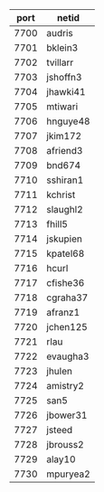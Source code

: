 |port|netid|
|----|------|
|7700|audris|
|7701|bklein3|
|7702|tvillarr|
|7703|jshoffn3|
|7704|jhawki41|
|7705|mtiwari|
|7706|hnguye48|
|7707|jkim172|
|7708|afriend3|
|7709|bnd674|
|7710|sshiran1|
|7711|kchrist|
|7712|slaughl2|
|7713|fhill5|
|7714|jskupien|
|7715|kpatel68|
|7716|hcurl|
|7717|cfishe36|
|7718|cgraha37|
|7719|afranz1|
|7720|jchen125|
|7721|rlau|
|7722|evaugha3|
|7723|jhulen|
|7724|amistry2|
|7725|san5|
|7726|jbower31|
|7727|jsteed|
|7728|jbrouss2|
|7729|alay10|
|7730|mpuryea2|

